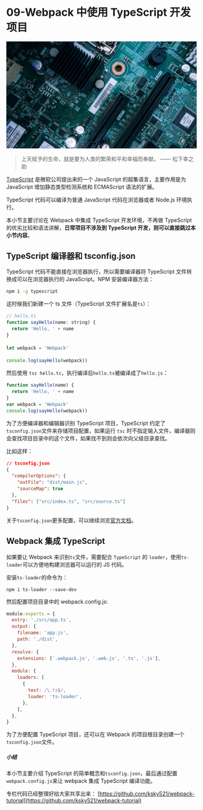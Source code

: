 # 09-Webpack 中使用 TypeScript 开发项目

![img](./assets/5cd9634e0001c59e06400359.jpg)

> 上天赋予的生命，就是要为人类的繁荣和平和幸福而奉献。 —— 松下幸之助

[TypeScript](https://www.typescriptlang.org/) 是微软公司提出来的一个 JavaScript 的超集语言，主要作用是为 JavaScript 增加静态类型检测系统和 ECMAScript 语法的扩展。

TypeScript 代码可以编译为普通 JavaScript 代码在浏览器或者 Node.js 环境执行。

本小节主要讨论在 Webpack 中集成 TypeScript 开发环境，不再做 TypeScript 的优劣比较和语法讲解，**日常项目不涉及到 TypeScript 开发，则可以直接跳过本小节内容**。

## TypeScript 编译器和 tsconfig.json

TypeScript 代码不能直接在浏览器执行，所以需要编译器将 TypeScript 文件转换成可以在浏览器执行的 JavaScript。NPM 安装编译器方法：

```bash
npm i -g typescript
```

这时候我们新建一个 ts 文件（TypeScript 文件扩展名是`ts`）：

```js
// hello.ts
function sayHello(name: string) {
  return 'Hello, ' + name
}

let webpack = 'Webpack'

console.log(sayHello(webpack))
```

然后使用 `tsc hello.tc`，执行编译后`hello.ts`被编译成了`hello.js`：

```js
function sayHello(name) {
  return 'Hello, ' + name
}
var webpack = 'Webpack'
console.log(sayHello(webpack))
```

为了方便编译器和编辑器识别 TypeScript 项目，TypeScript 约定了`tsconfig.json`文件来存储项目配置，如果运行 `tsc` 时不指定输入文件，编译器则会查找项目目录中的这个文件，如果找不到则会依次向父级目录查找。

比如这样：

```json
// tsconfig.json
{
  "compilerOptions": {
    "outFile": "dist/main.js",
    "sourceMap": true
  },
  "files": ["src/index.ts", "src/source.ts"]
}
```

关于`tsconfig.json`更多配置，可以继续浏览[官方文档](https://www.typescriptlang.org/docs/handbook/tsconfig-json.html)。

## Webpack 集成 TypeScript

如果要让 Webpack 来识别`ts`文件，需要配合 `TypeScript` 的 `loader`，使用`ts-loader`可以方便地构建浏览器可以运行的 JS 代码。

安装`ts-loader`的命令为：

```shell
npm i ts-loader --save-dev
```

然后配置项目目录中的 webpack.config.js:

```js
module.exports = {
  entry: './src/app.ts',
  output: {
    filename: 'app.js',
    path: './dist',
  },
  resolve: {
    extensions: ['.webpack.js', '.web.js', '.ts', '.js'],
  },
  module: {
    loaders: [
      {
        test: /\.ts$/,
        loader: 'ts-loader',
      },
    ],
  },
}
```

为了方便配置 TypeScript 项目，还可以在 Webpack 的项目根目录创建一个`tsconfig.json`文件。

##### 小结

本小节主要介绍 TypeScript 的简单概念和`tsconfig.json`，最后通过配置`webpack.config.js`来让 webpack 集成 TypeScript 编译功能。

专栏代码已经整理好给大家共享出来： [https://github.com/ksky521/webpack-tutorial](https://github.com/ksky521/webpack-tutorial)
